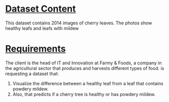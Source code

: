 # <span style="text-decoration:underline;">Dataset Content</span>

This dataset contains 2014 images of cherry leaves. The photos show healthy leafs and leafs with mildew


# <span style="text-decoration:underline;">Requirements</span>

The client is the head of IT and Innovation at Farmy & Foods, a company in the agricultural sector that produces and harvests different types of food.  is requesting a dataset that:

1. Visualize the difference between a healthy leaf from a leaf that contains powdery mildew.
2. Also, that predicts if a cherry tree is healthy or has powdery mildew.
